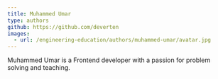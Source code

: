 ```yaml
---
title: Muhammed Umar
type: authors
github: https://github.com/deverten
images: 
  - url: /engineering-education/authors/muhammed-umar/avatar.jpg
---
```

Muhammed Umar is a Frontend developer with a passion for problem solving and teaching.
